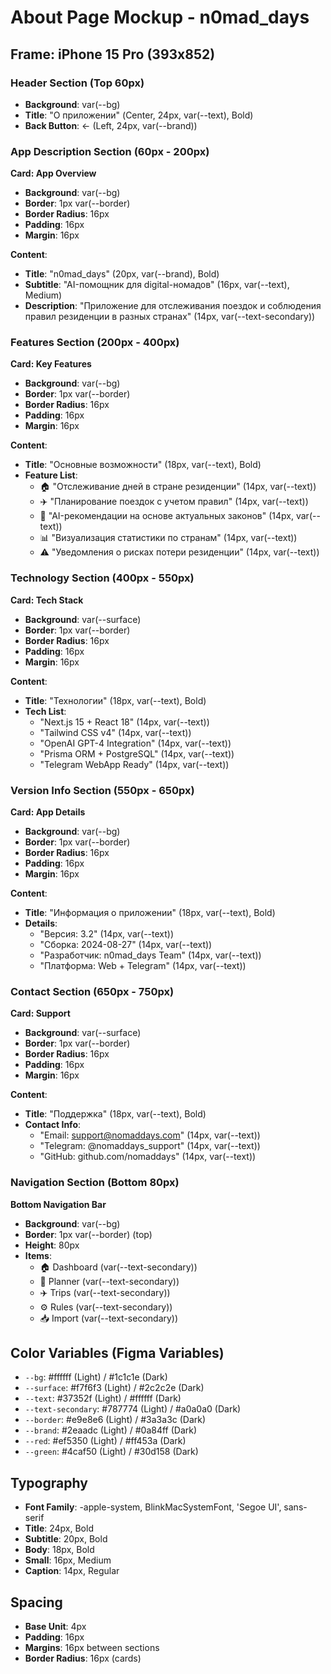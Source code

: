 # About Page Mockup - n0mad_days

## Frame: iPhone 15 Pro (393x852)

### Header Section (Top 60px)
- **Background**: var(--bg)
- **Title**: "О приложении" (Center, 24px, var(--text), Bold)
- **Back Button**: ← (Left, 24px, var(--brand))

### App Description Section (60px - 200px)
**Card: App Overview**
- **Background**: var(--bg)
- **Border**: 1px var(--border)
- **Border Radius**: 16px
- **Padding**: 16px
- **Margin**: 16px

**Content**:
- **Title**: "n0mad_days" (20px, var(--brand), Bold)
- **Subtitle**: "AI-помощник для digital-номадов" (16px, var(--text), Medium)
- **Description**: "Приложение для отслеживания поездок и соблюдения правил резиденции в разных странах" (14px, var(--text-secondary))

### Features Section (200px - 400px)
**Card: Key Features**
- **Background**: var(--bg)
- **Border**: 1px var(--border)
- **Border Radius**: 16px
- **Padding**: 16px
- **Margin**: 16px

**Content**:
- **Title**: "Основные возможности" (18px, var(--text), Bold)
- **Feature List**:
  - 🏠 "Отслеживание дней в стране резиденции" (14px, var(--text))
  - ✈️ "Планирование поездок с учетом правил" (14px, var(--text))
  - 🤖 "AI-рекомендации на основе актуальных законов" (14px, var(--text))
  - 📊 "Визуализация статистики по странам" (14px, var(--text))
  - ⚠️ "Уведомления о рисках потери резиденции" (14px, var(--text))

### Technology Section (400px - 550px)
**Card: Tech Stack**
- **Background**: var(--surface)
- **Border**: 1px var(--border)
- **Border Radius**: 16px
- **Padding**: 16px
- **Margin**: 16px

**Content**:
- **Title**: "Технологии" (18px, var(--text), Bold)
- **Tech List**:
  - "Next.js 15 + React 18" (14px, var(--text))
  - "Tailwind CSS v4" (14px, var(--text))
  - "OpenAI GPT-4 Integration" (14px, var(--text))
  - "Prisma ORM + PostgreSQL" (14px, var(--text))
  - "Telegram WebApp Ready" (14px, var(--text))

### Version Info Section (550px - 650px)
**Card: App Details**
- **Background**: var(--bg)
- **Border**: 1px var(--border)
- **Border Radius**: 16px
- **Padding**: 16px
- **Margin**: 16px

**Content**:
- **Title**: "Информация о приложении" (18px, var(--text), Bold)
- **Details**:
  - "Версия: 3.2" (14px, var(--text))
  - "Сборка: 2024-08-27" (14px, var(--text))
  - "Разработчик: n0mad_days Team" (14px, var(--text))
  - "Платформа: Web + Telegram" (14px, var(--text))

### Contact Section (650px - 750px)
**Card: Support**
- **Background**: var(--surface)
- **Border**: 1px var(--border)
- **Border Radius**: 16px
- **Padding**: 16px
- **Margin**: 16px

**Content**:
- **Title**: "Поддержка" (18px, var(--text), Bold)
- **Contact Info**:
  - "Email: support@nomaddays.com" (14px, var(--text))
  - "Telegram: @nomaddays_support" (14px, var(--text))
  - "GitHub: github.com/nomaddays" (14px, var(--text))

### Navigation Section (Bottom 80px)
**Bottom Navigation Bar**
- **Background**: var(--bg)
- **Border**: 1px var(--border) (top)
- **Height**: 80px
- **Items**:
  - 🏠 Dashboard (var(--text-secondary))
  - 📅 Planner (var(--text-secondary))
  - ✈️ Trips (var(--text-secondary))
  - ⚙️ Rules (var(--text-secondary))
  - 📥 Import (var(--text-secondary))

## Color Variables (Figma Variables)
- `--bg`: #ffffff (Light) / #1c1c1e (Dark)
- `--surface`: #f7f6f3 (Light) / #2c2c2e (Dark)
- `--text`: #37352f (Light) / #ffffff (Dark)
- `--text-secondary`: #787774 (Light) / #a0a0a0 (Dark)
- `--border`: #e9e8e6 (Light) / #3a3a3c (Dark)
- `--brand`: #2eaadc (Light) / #0a84ff (Dark)
- `--red`: #ef5350 (Light) / #ff453a (Dark)
- `--green`: #4caf50 (Light) / #30d158 (Dark)

## Typography
- **Font Family**: -apple-system, BlinkMacSystemFont, 'Segoe UI', sans-serif
- **Title**: 24px, Bold
- **Subtitle**: 20px, Bold
- **Body**: 18px, Bold
- **Small**: 16px, Medium
- **Caption**: 14px, Regular

## Spacing
- **Base Unit**: 4px
- **Padding**: 16px
- **Margins**: 16px between sections
- **Border Radius**: 16px (cards)
